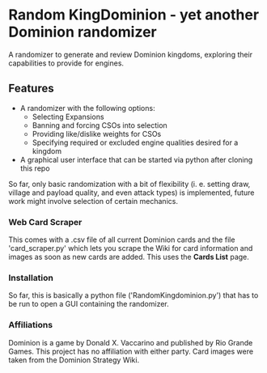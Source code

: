 # Random KingDominion - yet another Dominion randomizer

A randomizer to generate and review Dominion kingdoms, exploring their capabilities to provide for engines.

## Features

- A randomizer with the following options:
  - Selecting Expansions
  - Banning and forcing CSOs into selection
  - Providing like/dislike weights for CSOs
  - Specifying required or excluded engine qualities desired for a kingdom
- A graphical user interface that can be started via python after cloning this repo

So far, only basic randomization with a bit of flexibility (i. e. setting draw, village and payload quality, and even attack types) is implemented, future work might involve selection of certain mechanics.

### Web Card Scraper

This comes with a .csv file of all current Dominion cards and the file 'card_scraper.py' which lets you scrape the Wiki for card information and images as soon as new cards are added. This uses the **Cards List** page.

### Installation

So far, this is basically a python file ('RandomKingdominion.py') that has to be run to open a GUI containing the randomizer.

### Affiliations

Dominion is a game by Donald X. Vaccarino and published by Rio Grande Games.
This project has no affiliation with either party. Card images were taken from the Dominion Strategy Wiki.
